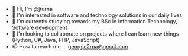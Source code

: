 - 👋 Hi, I’m @jturna
- 👀 I’m interested in software and technology solutions in our daily lives
- 🌱 I’m currently studying towards my BSc in Information Technology, Software development
- 💞️ I’m looking to collaborate on projects where I can learn new things (Python, C#, Java, PHP, JavaScript)  
- 📫 How to reach me ... georgie2rna@gmail.com

<!---
jturna/jturna is a ✨ special ✨ repository because its `README.md` (this file) appears on your GitHub profile.
You can click the Preview link to take a look at your changes.
--->
